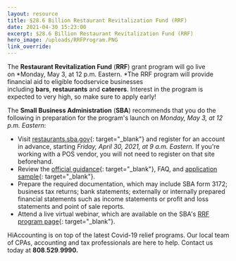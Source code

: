```yaml
---
layout: resource
title: $28.6 Billion Restaurant Revitalization Fund (RRF)
date: 2021-04-30 15:23:00
excerpt: $28.6 Billion Restaurant Revitalization Fund (RRF)
hero_image: /uploads/RRFProgram.PNG
link_override:
---
```


The&nbsp;**Restaurant Revitalization Fund**&nbsp;(**RRF**) grant program will go live on&nbsp;*Monday, May 3, at 12 p.m. Eastern.&nbsp;*The RRF program will provide financial aid to eligible foodservice businesses including&nbsp;**bars**,&nbsp;**restaurants**&nbsp;and&nbsp;**caterers**. Interest in the program is expected to very high, so make sure to apply early\!

The&nbsp;**Small Business Administration**&nbsp;(**SBA**) recommends that you do the following in preparation for the program's launch on&nbsp;*Monday, May 3, at 12 p.m. Eastern*\:

* Visit&nbsp;[restaurants.sba.gov](https://restaurants.sba.gov/){: target="_blank"}&nbsp;and register for an account in advance, starting&nbsp;*Friday, April 30, 2021, at 9 a.m. Eastern*. If you're working with a POS vendor, you will not need to register on that site beforehand.&nbsp;
* Review the&nbsp;[official guidance](https://www.sba.gov/funding-programs/loans/covid-19-relief-options/restaurant-revitalization-fund){: target="_blank"}, FAQ, and&nbsp;[application sample](https://www.sba.gov/document/sba-form-3172-restaurant-revitalization-funding-application-sample){: target="_blank"}.
* Prepare the required documentation, which may include SBA form 3172; business tax returns; bank statements; externally or internally prepared financial statements such as income statements or profit and loss statements and point of sale reports.
* Attend a live virtual webinar, which are available on the SBA's&nbsp;[RRF program page](https://www.sba.gov/funding-programs/loans/covid-19-relief-options/restaurant-revitalization-fund#section-header-3){: target="_blank"}.

HiAccounting is on top of the latest Covid-19 relief programs. Our local team of CPAs, accounting and tax professionals are here to help. Contact us today at **808**.**529**.**9990\.**
